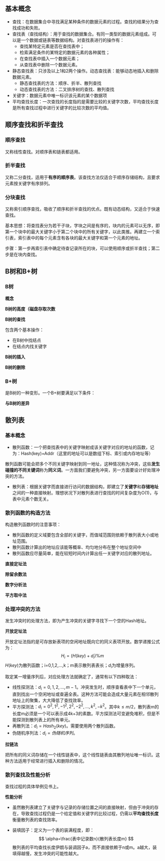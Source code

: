 ## 基本概念

* 查找：在数据集合中寻找满足某种条件的数据元素的过程。查找的结果分为查找成功和失败。
* 查找表（查找结构）：用于查找的数据集合。有同一类型的数据元素组成。可以是一个数据或链表等数据结构。对查找表进行的操作有：
  * 查找某特定元素是否在查找表中；
  * 检索满足条件的某特定的数据元素的各种属性；
  * 在查找表中插入一个数据元素；
  * 从查找表中删除一个数据元素。
* 静态查找表：只涉及以上1和2两个操作。动态查找表：能够动态地插入和删除数据元素。
  * 静态查找表的方法：顺序、折半、散列查找
  * 动态查找表的方法：二叉排序树的查找、散列查找
* 关键字：数据元素中唯一标识该元素的某个数据项
* 平均查找长度：一次查找的长度指的是需要比较的关键字次数，平均查找长度是所有查找过程中进行关键字的比较次数的平均值。



## 顺序查找和折半查找

### 顺序查找

又称线性查找。对顺序表和链表都适用。



### 折半查找

又称二分查找，适用于**有序的顺序表**。该查找方法仅适合于顺序存储结构，且要求元素按关键字有序排列。



### 分块查找

又称索引顺序查找，吸收了顺序和折半查找的优点。既有动态结构，又适合于快速查找。

基本思想：将查找表分为若干子块，字块之间是有序的，块内的元素可以无序，即第一个块中的最大关键字小于第二个块中的所有关键字，以此类推。再建立一个索引表，索引表中的每个元素含有各块的最大关键字和第一个元素的地址。

步骤：第一步再索引表中确定待查记录所在的块，可以使用顺序或折半查找；第二步是在块内查找。



## B树和B+树

### B树

**概念**





**B树的高度（磁盘存取次数**





**B树的查找**

包含两个基本操作：

* 在B树中找结点
* 在结点内找关键字





**B树的插入**





**B树的删除**







### B+树

是B树的一种变形。一个B+树要满足以下条件：







**与B树的差异**









## 散列表

### 基本概念

* 散列函数：一个把查找表中的关键字映射成该关键字对应的地址的函数，记为：Hash(key)=Addr（这里的地址可以是数组下标、索引或内存地址等）

散列函数可能会把多个不同关键字映射到同一地址，这种情况称为冲突，这些**发生碰撞的不同关键词**称为**同义词**。一方面我们要避免冲突，另一方面要设计好处理冲突的方法。

* 散列表：根据关键字而直接进行访问的数据结构，即建立了**关键字**和**存储地址**之间的一种直接映射。理想状况下对散列表进行查找的时间复杂度为O(1)，与表中元素个数无关。

### 散列函数的构造方法

构造散列函数时的注意事项：

* 散列函数的定义域要包含全部的关键字，而值域范围则依赖于散列表大小或地址范围。
* 散列函数计算出的地址应该能等概率、均匀地分布在整个地址空间中
* 散列函数应尽量简单，能在较短时间内计算出任一关键字对应的散列地址。

**直接定址法**





**除留余数法**





**数字分析法**





**平方取中法**





### 处理冲突的方法

发生冲突时的处理方法，即为产生冲突的关键字寻找下一个空的Hash地址。

**开放定址法**

开放定址法指的是可存放新表项的空闲地址既向它的同义表项开放。数学递推公式为：
$$
H_i=(H(key)+d_i)\%m
$$
$H(key)$为散列函数；i=0,1,2,...,k；m表示散列表表长；$d_i$为增量序列。

取定某一增量序列后，对应处理方法就确定了，通常有以下四种取法：

* 线性探测法：$d_i=0,1,2,...,m-1$。冲突发生时，顺序查看表中下一个单元，直到找出一个空闲地址或查遍全表。这种方法可能会造成大量元素在相邻散列地址上的聚集，大大降低了查找效率。
* 平方探测法：$d_i=0^2,1^2,-1^2,2^2,-2^2,...,k^2,-k^2$。其中$k\leq m/2$，散列表m的长度m必须是一个可以表示成4k+3的素数。平方探测法可变避免堆积，但是不能探测到散列表上的所有单元。
* 再散列法：$d_i=Hash_2(key)$。需要使用两个散列函数。
* 伪随机序列法：$d_i=伪随机序列$。

**拉链法**

把所有的同义词存储在一个线性链表中，这个线性链表由其散列地址唯一标识。这种方法适用于经常进行插入和删除的情况。

### 散列查找及性能分析

查找过程的具体举例见书上。

**性能分析**

* 虽然散列表建立了关键字与记录的存储位置之间的直接映射，但由于冲突的存在，导致查找过程仍是一个给定值和关键字的比较过程，仍需以**平均查找长度**衡量散列表的查找效率。

* 装填因子：定义为一个表的装满程度，即：
  $$
  \alpha=\frac{表中记录数n}{散列表长度m}
  $$
  散列表的平均查找长度伊朗与装调因子a，而不直接依赖于n或m。a越大，装填得越慢，发生冲突的可能性越大。

